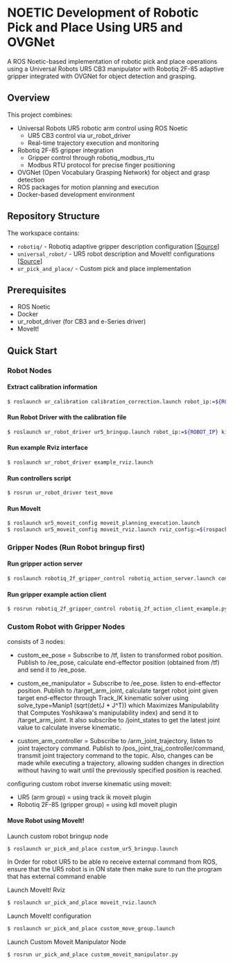 # NOETIC Development of Robotic Pick and Place Using UR5 and OVGNet

A ROS Noetic-based implementation of robotic pick and place operations using a Universal Robots UR5 CB3 manipulator with Robotiq 2F-85 adaptive gripper integrated with OVGNet for object detection and grasping.

## Overview

This project combines:
- Universal Robots UR5 robotic arm control using ROS Noetic
  - UR5 CB3 control via ur_robot_driver
  - Real-time trajectory execution and monitoring
- Robotiq 2F-85 gripper integration
  - Gripper control through robotiq_modbus_rtu
  - Modbus RTU protocol for precise finger positioning
- OVGNet (Open Vocabulary Grasping Network) for object and grasp detection
- ROS packages for motion planning and execution
- Docker-based development environment

## Repository Structure

The workspace contains:
- `robotiq/` - Robotiq adaptive gripper description configuration [[Source](https://github.com/clearpathrobotics/robotiq.git)]
- `universal_robot/` - UR5 robot description and MoveIt! configurations [[Source](https://github.com/ros-industrial/universal_robot.git)]
- `ur_pick_and_place/` - Custom pick and place implementation

## Prerequisites

- ROS Noetic
- Docker
- ur_robot_driver (for CB3 and e-Series driver)
- MoveIt!

## Quick Start

### Robot Nodes

#### Extract calibration information

```sh
$ roslaunch ur_calibration calibration_correction.launch robot_ip:=${ROBOT_IP} target_filename:="${HOME}/ur5_calibration.yaml"
```

#### Run Robot Driver with the calibration file

```sh
$ roslaunch ur_robot_driver ur5_bringup.launch robot_ip:=${ROBOT_IP} kinematics_config:=$(rospack find ur_pick_and_place)/etc/ur5_calibration.yaml
```

#### Run example Rviz interface

```sh
$ roslaunch ur_robot_driver example_rviz.launch
```

#### Run controllers script

```sh
$ rosrun ur_robot_driver test_move
```

#### Run MoveIt

```sh
$ roslaunch ur5_moveit_config moveit_planning_execution.launch
$ roslaunch ur5_moveit_config moveit_rviz.launch rviz_config:=$(rospack find ur5e_moveit_config)/launch/moveit.rviz
```

### Gripper Nodes (Run Robot bringup first)

#### Run gripper action server

```sh
$ roslaunch robotiq_2f_gripper_control robotiq_action_server.launch comport comport:=/dev/ttyUSB0 joint_name:=finger_joint
```

#### Run gripper example action client

```sh
$ rosrun robotiq_2f_gripper_control robotiq_2f_action_client_example.py
```

### Custom Robot with Gripper Nodes

consists of 3 nodes:

- custom_ee_pose = Subscribe to /tf, listen to transformed robot position. Publish to /ee_pose, calculate end-effector position (obtained from /tf) and send it to /ee_pose.

- custom_ee_manipulator = Subscribe to /ee_pose. listen to end-effector position. Publish to /target_arm_joint, calculate target robot joint given target end-effector through Track_IK kinematic solver using solve_type=Manip1 (sqrt(det(J * J^T)) which Maximizes Manipulability that Computes Yoshikawa's manipulability index)  and send it to /target_arm_joint. It also subscribe to /joint_states to get the latest joint value to calculate inverse kinematic.

- custom_arm_controller = Subscribe to /arm_joint_trajectory, listen to joint trajectory command. Publish to /pos_joint_traj_controller/command, transmit joint trajectory command to the topic. Also, changes can be made while executing a trajectory, allowing sudden changes in direction without having to wait until the previously specified position is reached. 

configuring custom robot inverse kinematic using moveit:

- UR5 (arm group) = using track ik moveit plugin
- Robotiq 2F-85 (gripper group) = using kdl moveit plugin

####  Move Robot using MoveIt!

Launch custom robot bringup node

```sh
$ roslaunch ur_pick_and_place custom_ur5_bringup.launch
```

In Order for robot UR5 to be able ro receive external command from ROS, ensure that the UR5 robot is in ON state then make sure to run the program that has external command enable

Launch MoveIt! Rviz

```sh
$ roslaunch ur_pick_and_place moveit_rviz.launch
```

Launch MoveIt! configuration

```sh
$ roslaunch ur_pick_and_place custom_move_group.launch
```

Launch Custom Moveit Manipulator Node

```sh
$ rosrun ur_pick_and_place custom_moveit_manipulator.py
```